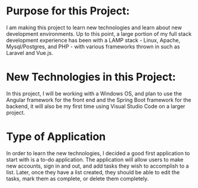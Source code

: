 # Purpose for this Project: 

I am making this project to learn new technologies and learn about new development environments. Up to this point, a large portion of my full stack development experience has been with a LAMP stack - Linux, Apache, Mysql/Postgres, and PHP - with various frameworks thrown in such as Laravel and Vue.js.

# New Technologies in this Project:

In this project, I will be working with a Windows OS, and plan to use the Angular framework for the front end and the Spring Boot framework for the backend, it will also be my first time using Visual Studio Code on a larger project.

# Type of Application

In order to learn the new technologies, I decided a good first application to start with is a to-do application. The application will allow users to make new accounts, sign in and out, and add tasks they wish to accomplish to a list. Later, once they have a list created, they should be able to edit the tasks, mark them as complete, or delete them completely.